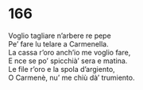 # 166
  
Voglio tagliare n’arbere re pepe  
Pe’ fare lu telare a Carmenella.  
La cassa r’oro anch’io me voglio fare,  
E nce se po’ spicchià’ sera e matina.  
Le file r’oro e la spola d’argiento,  
O Carmenè, nu’ me chiù dà’ trumiento.
